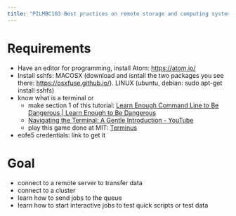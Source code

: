 ```yaml
---
title: "PILMBC103 Best practices on remote storage and computing systems"
---
```


# Requirements

- Have an editor for programming, install Atom: https://atom.io/
- Install sshfs: MACOSX (download and isntall the two packages you see there: https://osxfuse.github.io/). LINUX (ubuntu, debian: sudo apt-get install sshfs)
- know what is a terminal or
	-  make section 1 of this tutorial: [Learn Enough Command Line to Be Dangerous |  Learn Enough to Be Dangerous](https://www.learnenough.com/command-line-tutorial/basics)
	- [Navigating the Terminal: A Gentle Introduction - YouTube](https://www.youtube.com/watch?v=Vhcx4KJbtes&feature=youtu.be)
	- play this game done at MIT: [Terminus](http://web.mit.edu/mprat/Public/web/Terminus/Web/main.html)
- eofe5 credentials: link to get it

# Goal

* connect to a remote server to transfer data
* connect to a cluster
* learn how to send jobs to the queue
* learn how to start interactive jobs to test quick scripts or test data
